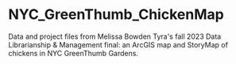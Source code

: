 # NYC_GreenThumb_ChickenMap
Data and project files from Melissa Bowden Tyra's fall 2023 Data Librarianship &amp; Management final: an ArcGIS map and StoryMap of chickens in NYC GreenThumb Gardens. 
